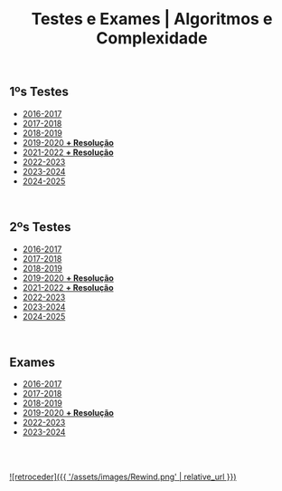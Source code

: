 <br>

<h1 align="center">Testes e Exames | Algoritmos e Complexidade</h1>

<br>

## 1ºs Testes
* [2016-2017](AeC-201617-Teste1.pdf)
* [2017-2018](AeC-201718-Teste1.pdf)
* [2018-2019](AeC-201819-Teste1.pdf)
* [2019-2020 **+ Resolução**](AeC_1920-res1.png)
* [2021-2022 **+ Resolução**](AeC_2122-res1.pdf)
* [2022-2023](AeC-T1-2223.pdf)
* [2023-2024](Teste%201%20AeC%202324.pdf)
* [2024-2025](Teste%201%20AeC%202425.pdf)

<br>

## 2ºs Testes
* [2016-2017](AeC-201617-Teste2.pdf)
* [2017-2018](AeC-201718-Teste2.pdf)
* [2018-2019](AeC-201819-Teste2.pdf)
* [2019-2020 **+ Resolução**](AeC_1920-res2.pdf)
* [2021-2022 **+ Resolução**](AeC_2122-res2.pdf)
* [2022-2023](AeC-T2-2223.pdf)
* [2023-2024](Teste%202%20AeC%202324.pdf)
* [2024-2025](Teste%202%20AeC%202425.pdf)

<br>

## Exames
* [2016-2017](AeC-201617-Recurso.pdf)
* [2017-2018](AeC-201718-Exame.pdf)
* [2018-2019](AeC-201819-Recurso.pdf)
* [2019-2020 **+ Resolução**](AeC_2021_resE.pdf)
* [2022-2023](AeC_Exame_2223.pdf)
* [2023-2024](Exame%20AeC%202324.pdf)

<br><br>

[![retroceder]({{ '/assets/images/Rewind.png' | relative_url }})](https://david81820.github.io/Recursos-LCC/AlgComp)
